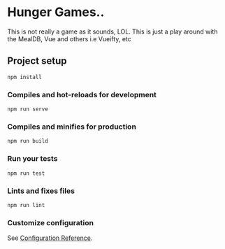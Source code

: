 # Hunger Games..

This is not really a game as it sounds, LOL. This is just a play around with the MealDB, Vue and others i.e Vueifty, etc


## Project setup
```
npm install
```

### Compiles and hot-reloads for development
```
npm run serve
```

### Compiles and minifies for production
```
npm run build
```

### Run your tests
```
npm run test
```

### Lints and fixes files
```
npm run lint
```

### Customize configuration
See [Configuration Reference](https://cli.vuejs.org/config/).
